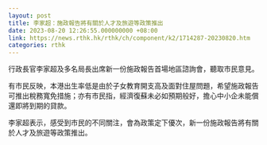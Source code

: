 ```yaml
---
layout: post
title: 李家超：施政報告將有關於人才及旅遊等政策推出
date: 2023-08-20 12:26:55.000000000 +08:00
link: https://news.rthk.hk/rthk/ch/component/k2/1714287-20230820.htm
categories: rthk
---
```


行政長官李家超及多名局長出席新一份施政報告首場地區諮詢會，聽取市民意見。

有市民反映，本港出生率低是由於子女教育開支高及面對住屋問題，希望施政報告可推出稅務寬免措施；亦有市民指，經濟復蘇未必如預期般好，擔心中小企未能償還即將到期的貸款。

李家超表示，感受到市民的不同關注，會為政策定下優次，新一份施政報告將有關於人才及旅遊等政策推出。
